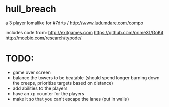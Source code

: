hull_breach
===========
 
a 3 player lomalike for #7drts / http://www.ludumdare.com/compo

includes code from:
http://exitgames.com
https://github.com/prime31/GoKit
http://moebio.com/research/typode/


TODO:
=====

- game over screen
- balance the towers to be beatable (should spend longer burning down the creeps, prioritize targets based on distance)
- add abilities to the players
- have an xp counter for the players
- make it so that you can't escape the lanes (put in walls)